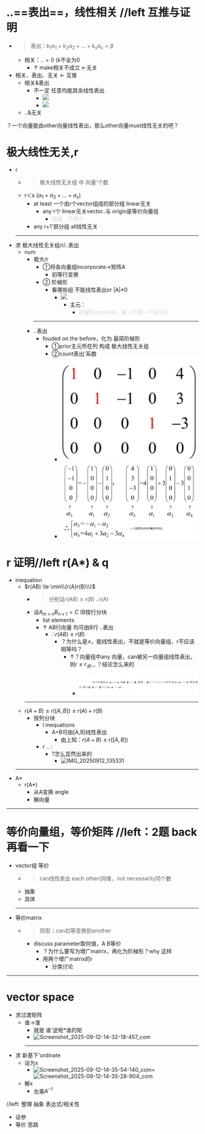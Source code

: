 # ..==表出==，线性相关 //left 互推与证明
- >表出：$k_1\alpha_1+k_2\alpha_2+...+k_s\alpha_s=\beta$
    - 相关：$..=0$ ($k$不全为0
        - ↑ make相关不成立 ←无关
- 相关、表出、无关 ← 互推
    - 相关&表出
        - 不一定 任意均能其余线性表出
            - ![ ](https://bluejedis.github.io/picx-images-hosting/linear/Screenshot_2025-09-12-11-36-28-930_com.microsoft.emmx.canary-edit.491mq45j1k.jpg)
            - ![ ](https://bluejedis.github.io/picx-images-hosting/linear/IMG_20250912_113755.8dx8282zlm.jpg)
    - ..&无关

？一个向量能由other向量线性表出，那么other向量must线性无关的吧？

# 极大线性无关,r
- r
    - >极大线性无关组 中 向量'个数
    - r＜s ($\alpha_1+\alpha_2+...+\alpha_s$)
        - at least 一个由r个vector组成的部分组 linear无关
            - any r个 linear无关vector..与 origin是等价向量组
                - <span style="color:lightgray">同维，不同个</span>
        - any r+1'部分组 all线性无关
   ---
- 求 极大线性无关组/r/..表出
    - num
        - 极大/r
            - ①将各向量组incorporate→矩阵A
                - 初等行变换
            - ② 阶梯形
                - 看哪些组 不能线性表出or |A|≠0
                    - ![ ](https://bluejedis.github.io/picx-images-hosting/linear/Screenshot_2025-09-12-12-41-45-844_com.microsoft.emmx.canary-edit.8s3nt5l9t0.jpg)
                        - 主元：
                            - <span style="color:lightgray">阶梯形matrix中，每一行第一个非0元</span>
           ---
         - ..表出
             - fouded on the before，化为 最简阶梯形
                 - ①prior主元所在列 构成 极大线性无关组
                 - ②count表出'系数
                     - ![image](https://github.com/bluejedis/picx-images-hosting/raw/master/linear/image.86u06v6evg.png)
                     - ![image](https://github.com/bluejedis/picx-images-hosting/raw/master/linear/image.102itj8ftj.png)
                    
# r 证明//left r(A*) & q

- inequation
    - $r(AB) \le \min\\{r(A)r(B)\\}$
        - >分别证$r(AB) \le r(B)$ ..r(A)
        - 设$A_{m×n}B_{n×1}=C$ (B按行分块
            - list elements
            - ↑ AB行向量 均可由B行 ..表出
                - ∴$r(AB) \le r(B)$
                    - ？为什么是≤，能线性表出，不就是等价向量组，r不应该相等吗？
                        - ↑？向量组中any 向量，can被另一向量组线性表出，则$r≤r_{另一}$ ？结论怎么来的
                            - ![IMG_20250912_134001](https://github.com/bluejedis/picx-images-hosting/raw/master/linear/IMG_20250912_134001.5c1c14gfjp.jpg)
        ---
    - $r(A+B) \le r([A,B]) \le r(A)+r(B)$
        - 按列分块
            - l inequations
                - A+B可由[A,B]线性表出
                    - 由上知：$r(A+B) \le r([A,B])$
            - r .. :
                - ?怎么显然出来的
                    - ![IMG_20250912_135331](https://bluejedis.github.io/picx-images-hosting/linear/IMG_20250912_135331.8vn9qxy6ei.jpg)
    - --
- A*
    - r(A*)
        - 从A变换 angle
        - 解向量
---
# 
# 等价向量组，等价矩阵 //left：2题 back再看一下
- vector组 等价
    - >can线性表出 each other(同维，not necessarily同个数
    - 抽象
    - 具体
    ---
- 等价matrix
    - >同型；can初等变换到another
        - discuss parameter取何值，A B等价
            - ？为什么要写为增广matrix，再化为阶梯形？why 这样 
            - 用两个增广matrix的r 
                - 分类讨论

---
# vector space
- 求过渡矩阵
    - 谁→谁
        - 就是 谁'逆矩*谁的矩
        - ![Screenshot_2025-09-12-14-32-18-457_com](https://bluejedis.github.io/picx-images-hosting/linear/Screenshot_2025-09-12-14-32-18-457_com.microsoft.emmx.canary-edit.1apcms5273.jpg)
        - --
- 求 新基下'ordinate
    - 设为x
        - ![Screenshot_2025-09-12-14-35-54-140_com](https://bluejedis.github.io/picx-images-hosting/linear/Screenshot_2025-09-12-14-35-54-140_com.microsoft.emmx.canary-edit.5j4jwm4269.jpg)=  ![Screenshot_2025-09-12-14-35-28-904_com](https://bluejedis.github.io/picx-images-hosting/linear/Screenshot_2025-09-12-14-35-28-904_com.microsoft.emmx.canary-edit.8dx82ej90p.jpg)
    - 解x
        - 左乘$A^{-1}$
      

//left: 整理 抽象 表达式/相关性
- 设参
- 等价
思路
